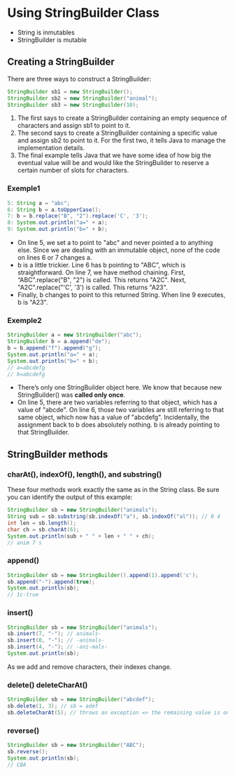 # Using StringBuilder Class

* String is inmutables
* StringBuilder is mutable

## Creating a StringBuilder

There are three ways to construct a StringBuilder:

```Java
StringBuilder sb1 = new StringBuilder();
StringBuilder sb2 = new StringBuilder("animal");
StringBuilder sb3 = new StringBuilder(10);
```

1. The first says to create a StringBuilder containing an empty sequence of characters and assign sb1 to point to it.
1. The second says to create a StringBuilder containing a specific value and assign sb2 to point to it. For the first two, it tells Java to manage the implementation details.
1. The final example tells Java that we have some idea of how big the eventual value will be and would like the StringBuilder to reserve a certain number of slots for characters.

### Exemple1

```Java
5: String a = "abc";
6: String b = a.toUpperCase();
7: b = b.replace("B", "2").replace('C', '3');
8: System.out.println("a=" + a);
9: System.out.println("b=" + b);
```

* On line 5, we set a to point to "abc" and never pointed a to anything else. Since we are dealing with an immutable object, none of the code on lines 6 or 7 changes a.
* b is a little trickier. Line 6 has b pointing to "ABC", which is straightforward. On line 7, we have method chaining. First, “ABC".replace("B", "2") is called. This returns "A2C". Next, "A2C".replace("'C', '3') is called. This returns "A23".
* Finally, b changes to point to this returned String. When line 9 executes, b is "A23".

### Exemple2

```Java
StringBuilder a = new StringBuilder("abc");
StringBuilder b = a.append("de");
b = b.append("f").append("g");
System.out.println("a=" + a);
System.out.println("b=" + b);
// a=abcdefg
// b=abcdefg
```

* There’s only one StringBuilder object here. We know that because new StringBuilder() was **called only once**.
* On line 5, there are two variables referring to that object, which has a value of "abcde". On line 6, those two variables are still referring to that same object, which now has a value of "abcdefg". Incidentally, the assignment back to b does absolutely nothing. b is already pointing to that StringBuilder.

## StringBuilder methods

### charAt(), indexOf(), length(), and substring()

These four methods work exactly the same as in the String class. Be sure you can identify
the output of this example:

```Java
StringBuilder sb = new StringBuilder("animals");
String sub = sb.substring(sb.indexOf("a"), sb.indexOf("al")); // 0 4
int len = sb.length();
char ch = sb.charAt(6);
System.out.println(sub + " " + len + " " + ch);
// anim 7 s
```

### append()

```Java
StringBuilder sb = new StringBuilder().append(1).append('c');
sb.append("-").append(true);
System.out.println(sb); 
// 1c-true
```

### insert()

```Java
StringBuilder sb = new StringBuilder("animals");
sb.insert(7, "-"); // animals-
sb.insert(0, "-"); // -animals-
sb.insert(4, "-"); // -ani-mals-
System.out.println(sb);
```

As we add and remove characters, their indexes change.

### delete() deleteCharAt()

```java
StringBuilder sb = new StringBuilder("abcdef");
sb.delete(1, 3); // sb = adef
sb.deleteCharAt(5); // throws an exception => the remaining value is only four characters long.
```

### reverse()

```Java
StringBuilder sb = new StringBuilder("ABC"); 
sb.reverse();
System.out.println(sb);
// CBA
```